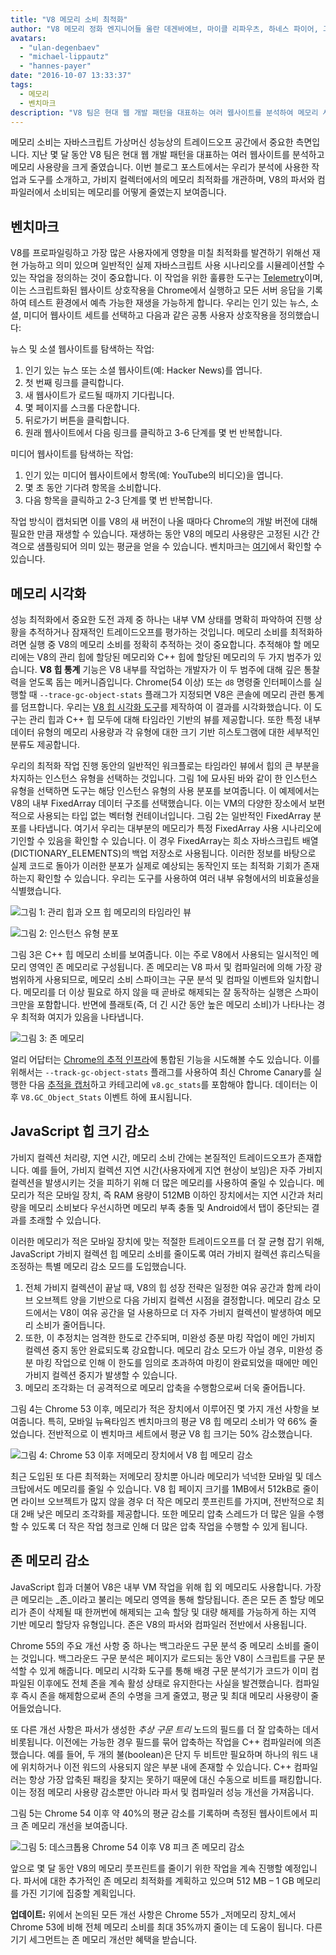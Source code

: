 ```yaml
---
title: "V8 메모리 소비 최적화"
author: "V8 메모리 정화 엔지니어들 울란 데겐바에브, 마이클 리파우츠, 하네스 파이어, 그리고 툰 베르바에스트"
avatars: 
  - "ulan-degenbaev"
  - "michael-lippautz"
  - "hannes-payer"
date: "2016-10-07 13:33:37"
tags: 
  - 메모리
  - 벤치마크
description: "V8 팀은 현대 웹 개발 패턴을 대표하는 여러 웹사이트를 분석하여 메모리 사용량을 크게 줄였습니다."
---
```

메모리 소비는 자바스크립트 가상머신 성능상의 트레이드오프 공간에서 중요한 측면입니다. 지난 몇 달 동안 V8 팀은 현대 웹 개발 패턴을 대표하는 여러 웹사이트를 분석하고 메모리 사용량을 크게 줄였습니다. 이번 블로그 포스트에서는 우리가 분석에 사용한 작업과 도구를 소개하고, 가비지 컬렉터에서의 메모리 최적화를 개관하며, V8의 파서와 컴파일러에서 소비되는 메모리를 어떻게 줄였는지 보여줍니다.

<!--truncate-->
## 벤치마크

V8를 프로파일링하고 가장 많은 사용자에게 영향을 미칠 최적화를 발견하기 위해선 재현 가능하고 의미 있으며 일반적인 실제 자바스크립트 사용 시나리오를 시뮬레이션할 수 있는 작업을 정의하는 것이 중요합니다. 이 작업을 위한 훌륭한 도구는 [Telemetry](https://catapult.gsrc.io/telemetry)이며, 이는 스크립트화된 웹사이트 상호작용을 Chrome에서 실행하고 모든 서버 응답을 기록하여 테스트 환경에서 예측 가능한 재생을 가능하게 합니다. 우리는 인기 있는 뉴스, 소셜, 미디어 웹사이트 세트를 선택하고 다음과 같은 공통 사용자 상호작용을 정의했습니다:

뉴스 및 소셜 웹사이트를 탐색하는 작업:

1. 인기 있는 뉴스 또는 소셜 웹사이트(예: Hacker News)를 엽니다.
2. 첫 번째 링크를 클릭합니다.
3. 새 웹사이트가 로드될 때까지 기다립니다.
4. 몇 페이지를 스크롤 다운합니다.
5. 뒤로가기 버튼을 클릭합니다.
6. 원래 웹사이트에서 다음 링크를 클릭하고 3-6 단계를 몇 번 반복합니다.

미디어 웹사이트를 탐색하는 작업:

1. 인기 있는 미디어 웹사이트에서 항목(예: YouTube의 비디오)을 엽니다.
2. 몇 초 동안 기다려 항목을 소비합니다.
3. 다음 항목을 클릭하고 2-3 단계를 몇 번 반복합니다.

작업 방식이 캡처되면 이를 V8의 새 버전이 나올 때마다 Chrome의 개발 버전에 대해 필요한 만큼 재생할 수 있습니다. 재생하는 동안 V8의 메모리 사용량은 고정된 시간 간격으로 샘플링되어 의미 있는 평균을 얻을 수 있습니다. 벤치마크는 [여기](https://cs.chromium.org/chromium/src/tools/perf/page_sets/system_health/browsing_stories.py?q=browsing+news&sq=package:chromium&dr=CS&l=11)에서 확인할 수 있습니다.

## 메모리 시각화

성능 최적화에서 중요한 도전 과제 중 하나는 내부 VM 상태를 명확히 파악하여 진행 상황을 추적하거나 잠재적인 트레이드오프를 평가하는 것입니다. 메모리 소비를 최적화하려면 실행 중 V8의 메모리 소비를 정확히 추적하는 것이 중요합니다. 추적해야 할 메모리에는 V8의 관리 힙에 할당된 메모리와 C++ 힙에 할당된 메모리의 두 가지 범주가 있습니다. **V8 힙 통계** 기능은 V8 내부를 작업하는 개발자가 이 두 범주에 대해 깊은 통찰력을 얻도록 돕는 메커니즘입니다. Chrome(54 이상) 또는 `d8` 명령줄 인터페이스를 실행할 때 `--trace-gc-object-stats` 플래그가 지정되면 V8은 콘솔에 메모리 관련 통계를 덤프합니다. 우리는 [V8 힙 시각화 도구](https://mlippautz.github.io/v8-heap-stats/)를 제작하여 이 결과를 시각화했습니다. 이 도구는 관리 힙과 C++ 힙 모두에 대해 타임라인 기반의 뷰를 제공합니다. 또한 특정 내부 데이터 유형의 메모리 사용량과 각 유형에 대한 크기 기반 히스토그램에 대한 세부적인 분류도 제공합니다.

우리의 최적화 작업 진행 동안의 일반적인 워크플로는 타임라인 뷰에서 힙의 큰 부분을 차지하는 인스턴스 유형을 선택하는 것입니다. 그림 1에 묘사된 바와 같이 한 인스턴스 유형을 선택하면 도구는 해당 인스턴스 유형의 사용 분포를 보여줍니다. 이 예제에서는 V8의 내부 FixedArray 데이터 구조를 선택했습니다. 이는 VM의 다양한 장소에서 보편적으로 사용되는 타입 없는 벡터형 컨테이너입니다. 그림 2는 일반적인 FixedArray 분포를 나타냅니다. 여기서 우리는 대부분의 메모리가 특정 FixedArray 사용 시나리오에 기인할 수 있음을 확인할 수 있습니다. 이 경우 FixedArray는 희소 자바스크립트 배열(DICTIONARY\_ELEMENTS)의 백업 저장소로 사용됩니다. 이러한 정보를 바탕으로 실제 코드로 돌아가 이러한 분포가 실제로 예상되는 동작인지 또는 최적화 기회가 존재하는지 확인할 수 있습니다. 우리는 도구를 사용하여 여러 내부 유형에서의 비효율성을 식별했습니다.

![그림 1: 관리 힙과 오프 힙 메모리의 타임라인 뷰](/_img/optimizing-v8-memory/timeline-view.png)

![그림 2: 인스턴스 유형 분포](/_img/optimizing-v8-memory/distribution.png)

그림 3은 C++ 힙 메모리 소비를 보여줍니다. 이는 주로 V8에서 사용되는 일시적인 메모리 영역인 존 메모리로 구성됩니다. 존 메모리는 V8 파서 및 컴파일러에 의해 가장 광범위하게 사용되므로, 메모리 소비 스파이크는 구문 분석 및 컴파일 이벤트와 일치합니다. 메모리를 더 이상 필요로 하지 않을 때 곧바로 해제되는 잘 동작하는 실행은 스파이크만을 포함합니다. 반면에 플래토(즉, 더 긴 시간 동안 높은 메모리 소비)가 나타나는 경우 최적화 여지가 있음을 나타냅니다.

![그림 3: 존 메모리](/_img/optimizing-v8-memory/zone-memory.png)

얼리 어답터는 [Chrome의 추적 인프라](https://www.chromium.org/developers/how-tos/trace-event-profiling-tool)에 통합된 기능을 시도해볼 수도 있습니다. 이를 위해서는 `--track-gc-object-stats` 플래그를 사용하여 최신 Chrome Canary를 실행한 다음 [추적을 캡처](https://www.chromium.org/developers/how-tos/trace-event-profiling-tool/recording-tracing-runs#TOC-Capture-a-trace-on-Chrome-desktop)하고 카테고리에 `v8.gc_stats`를 포함해야 합니다. 데이터는 이후 `V8.GC_Object_Stats` 이벤트 하에 표시됩니다.

## JavaScript 힙 크기 감소

가비지 컬렉션 처리량, 지연 시간, 메모리 소비 간에는 본질적인 트레이드오프가 존재합니다. 예를 들어, 가비지 컬렉션 지연 시간(사용자에게 지연 현상이 보임)은 자주 가비지 컬렉션을 발생시키는 것을 피하기 위해 더 많은 메모리를 사용하여 줄일 수 있습니다. 메모리가 적은 모바일 장치, 즉 RAM 용량이 512MB 이하인 장치에서는 지연 시간과 처리량을 메모리 소비보다 우선시하면 메모리 부족 충돌 및 Android에서 탭이 중단되는 결과를 초래할 수 있습니다.

이러한 메모리가 적은 모바일 장치에 맞는 적절한 트레이드오프를 더 잘 균형 잡기 위해, JavaScript 가비지 컬렉션 힙 메모리 소비를 줄이도록 여러 가비지 컬렉션 휴리스틱을 조정하는 특별 메모리 감소 모드를 도입했습니다.

1. 전체 가비지 컬렉션이 끝날 때, V8의 힙 성장 전략은 일정한 여유 공간과 함께 라이브 오브젝트 양을 기반으로 다음 가비지 컬렉션 시점을 결정합니다. 메모리 감소 모드에서는 V8이 여유 공간을 덜 사용하므로 더 자주 가비지 컬렉션이 발생하여 메모리 소비가 줄어듭니다.
1. 또한, 이 추정치는 엄격한 한도로 간주되며, 미완성 증분 마킹 작업이 메인 가비지 컬렉션 중지 동안 완료되도록 강요합니다. 메모리 감소 모드가 아닐 경우, 미완성 증분 마킹 작업으로 인해 이 한도를 임의로 초과하여 마킹이 완료되었을 때에만 메인 가비지 컬렉션 중지가 발생할 수 있습니다.
1. 메모리 조각화는 더 공격적으로 메모리 압축을 수행함으로써 더욱 줄어듭니다.

그림 4는 Chrome 53 이후, 메모리가 적은 장치에서 이루어진 몇 가지 개선 사항을 보여줍니다. 특히, 모바일 뉴욕타임즈 벤치마크의 평균 V8 힙 메모리 소비가 약 66% 줄었습니다. 전반적으로 이 벤치마크 세트에서 평균 V8 힙 크기는 50% 감소했습니다.

![그림 4: Chrome 53 이후 저메모리 장치에서 V8 힙 메모리 감소](/_img/optimizing-v8-memory/heap-memory-reduction.png)

최근 도입된 또 다른 최적화는 저메모리 장치뿐 아니라 메모리가 넉넉한 모바일 및 데스크탑에서도 메모리를 줄일 수 있습니다. V8 힙 페이지 크기를 1MB에서 512kB로 줄이면 라이브 오브젝트가 많지 않을 경우 더 작은 메모리 풋프린트를 가지며, 전반적으로 최대 2배 낮은 메모리 조각화를 제공합니다. 또한 메모리 압축 스레드가 더 많은 일을 수행할 수 있도록 더 작은 작업 청크로 인해 더 많은 압축 작업을 수행할 수 있게 됩니다.

## 존 메모리 감소

JavaScript 힙과 더불어 V8은 내부 VM 작업을 위해 힙 외 메모리도 사용합니다. 가장 큰 메모리는 _존_이라고 불리는 메모리 영역을 통해 할당됩니다. 존은 모든 존 할당 메모리가 존이 삭제될 때 한꺼번에 해제되는 고속 할당 및 대량 해제를 가능하게 하는 지역 기반 메모리 할당자 유형입니다. 존은 V8의 파서와 컴파일러 전반에서 사용됩니다.

Chrome 55의 주요 개선 사항 중 하나는 백그라운드 구문 분석 중 메모리 소비를 줄이는 것입니다. 백그라운드 구문 분석은 페이지가 로드되는 동안 V8이 스크립트를 구문 분석할 수 있게 해줍니다. 메모리 시각화 도구를 통해 배경 구문 분석기가 코드가 이미 컴파일된 이후에도 전체 존을 계속 활성 상태로 유지한다는 사실을 발견했습니다. 컴파일 후 즉시 존을 해제함으로써 존의 수명을 크게 줄였고, 평균 및 최대 메모리 사용량이 줄어들었습니다.

또 다른 개선 사항은 파서가 생성한 _추상 구문 트리_ 노드의 필드를 더 잘 압축하는 데서 비롯됩니다. 이전에는 가능한 경우 필드를 묶어 압축하는 작업을 C++ 컴파일러에 의존했습니다. 예를 들어, 두 개의 불(boolean)은 단지 두 비트만 필요하며 하나의 워드 내에 위치하거나 이전 워드의 사용되지 않은 부분 내에 존재할 수 있습니다. C++ 컴파일러는 항상 가장 압축된 패킹을 찾지는 못하기 때문에 대신 수동으로 비트를 패킹합니다. 이는 정점 메모리 사용량 감소뿐만 아니라 파서 및 컴파일러 성능 개선을 가져옵니다.

그림 5는 Chrome 54 이후 약 40%의 평균 감소를 기록하며 측정된 웹사이트에서 피크 존 메모리 개선을 보여줍니다.

![그림 5: 데스크톱용 Chrome 54 이후 V8 피크 존 메모리 감소](/_img/optimizing-v8-memory/peak-zone-memory-reduction.png)

앞으로 몇 달 동안 V8의 메모리 풋프린트를 줄이기 위한 작업을 계속 진행할 예정입니다. 파서에 대한 추가적인 존 메모리 최적화를 계획하고 있으며 512 MB – 1 GB 메모리를 가진 기기에 집중할 계획입니다.

**업데이트:** 위에서 논의된 모든 개선 사항은 Chrome 55가 _저메모리 장치_에서 Chrome 53에 비해 전체 메모리 소비를 최대 35%까지 줄이는 데 도움이 됩니다. 다른 기기 세그먼트는 존 메모리 개선만 혜택을 받습니다.
